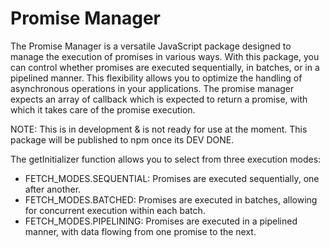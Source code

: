 # Promise Manager
The Promise Manager is a versatile JavaScript package designed to manage the execution of promises in various ways. With this package, you can control whether promises are executed sequentially, in batches, or in a pipelined manner. This flexibility allows you to optimize the handling of asynchronous operations in your applications. The promise manager expects an array of callback which is expected to return a promise, with which it takes care of the promise execution.

NOTE: This is in development & is not ready for use at the moment. This package will be published to npm once its DEV DONE.

The getInitializer function allows you to select from three execution modes:

- FETCH_MODES.SEQUENTIAL: Promises are executed sequentially, one after another.
- FETCH_MODES.BATCHED: Promises are executed in batches, allowing for concurrent execution within each batch.
- FETCH_MODES.PIPELINING: Promises are executed in a pipelined manner, with data flowing from one promise to the next.

